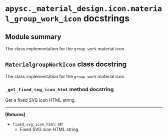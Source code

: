 # `apysc._material_design.icon.material_group_work_icon` docstrings

## Module summary

The class implementation for the `group_work` material icon.

## `MaterialgroupWorkIcon` class docstring

The class implementation for the `group_work` material icon.

### `_get_fixed_svg_icon_html` method docstring

Get a fixed SVG icon HTML string.<hr>

**[Returns]**

- `fixed_svg_icon_html`: str
  - Fixed SVG icon HTML string.